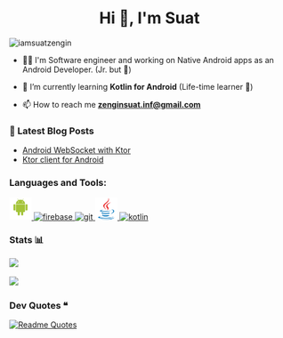 <h1 align="center">Hi 👋, I'm Suat</h1>

<p align="left"> <img src="https://komarev.com/ghpvc/?username=iamsuatzengin&label=Profile%20views&color=0e75b6&style=flat" alt="iamsuatzengin" /> </p>

- 👨‍💻 I'm Software engineer and working on Native Android apps as an Android Developer. (Jr. but 🦾)

- 🌱 I’m currently learning **Kotlin for Android** (Life-time learner 👀)

- 📫 How to reach me **zenginsuat.inf@gmail.com**

### 📕 Latest Blog Posts

- [Android WebSocket with Ktor](https://medium.com/@suatzengin/android-websocket-with-ktor-server-client-d28b37cd38a4)
- [Ktor client for Android](https://medium.com/@suatzengin/ktor-client-for-android-7aa3082779a4)

<h3 align="left">Languages and Tools:</h3>
<p align="left"> <a href="https://developer.android.com" target="_blank" rel="noreferrer"> <img src="https://raw.githubusercontent.com/devicons/devicon/master/icons/android/android-original-wordmark.svg" alt="android" width="40" height="40"/> </a> <a href="https://firebase.google.com/" target="_blank" rel="noreferrer"> <img src="https://www.vectorlogo.zone/logos/firebase/firebase-icon.svg" alt="firebase" width="40" height="40"/> </a> <a href="https://git-scm.com/" target="_blank" rel="noreferrer"> <img src="https://www.vectorlogo.zone/logos/git-scm/git-scm-icon.svg" alt="git" width="40" height="40"/> </a> <a href="https://www.java.com" target="_blank" rel="noreferrer"> <img src="https://raw.githubusercontent.com/devicons/devicon/master/icons/java/java-original.svg" alt="java" width="40" height="40"/> </a> <a href="https://kotlinlang.org" target="_blank" rel="noreferrer"> <img src="https://www.vectorlogo.zone/logos/kotlinlang/kotlinlang-icon.svg" alt="kotlin" width="40" height="40"/> </a>   </p>

### Stats 📊
![](https://github-readme-stats-git-masterrstaa-rickstaa.vercel.app/api?username=iamsuatzengin&show_icons=true&theme=dark)

![](https://github-readme-stats-git-masterrstaa-rickstaa.vercel.app/api/top-langs?username=iamsuatzengin&show_icons=true&theme=dark&layout=compact)

### Dev Quotes ❝
[![Readme Quotes](https://quotes-github-readme.vercel.app/api?type=horizontal&theme=nord)](https://github.com/piyushsuthar/github-readme-quotes)



